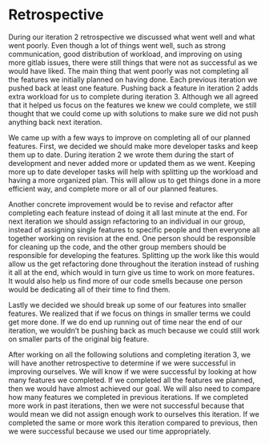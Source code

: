 # Retrospective

 During our iteration 2 retrospective we discussed what went well and what went poorly. Even though a lot of things went well, such as strong communication, good distribution of workload, and improving on using more gitlab issues, there were still things that were not as successful as we would have liked. The main thing that went poorly was not completing all the features we initially planned on having done. Each previous iteration we pushed back at least one feature. Pushing back a feature in iteration 2 adds extra workload for us to complete during iteration 3. Although we all agreed that it helped us focus on the features we knew we could complete, we still thought that we could come up with solutions to make sure we did not push anything back next iteration. 
 
We came up with a few ways to improve on completing all of our planned features. First, we decided we should make more developer tasks and keep them up to date. During iteration 2 we wrote them during the start of development and never added more or updated them as we went. Keeping more up to date developer tasks will help with splitting up the workload and having a more organized plan. This will allow us to get things done in a more efficient way, and complete more or all of our planned features.
 
Another concrete improvement would be to revise and refactor after completing each feature instead of doing it all last minute at the end. For next iteration we should assign refactoring to an individual in our group, instead of assigning single features to specific people and then everyone all together working on revision at the end.  One person should be responsible for cleaning up the code, and the other group members should be responsible for developing the features. Splitting up the work like this would allow us the get refactoring done throughout the iteration instead of rushing it all at the end, which would in turn give us time to work on more features. It would also help us find more of our code smells because one person would be dedicating all of their time to find them.

Lastly we decided we should break up some of our features into smaller features.  We realized that if we focus on things in smaller terms we could get more done. If we do end up running out of time near the end of our iteration, we wouldn’t be pushing back as much because we could still work on smaller parts of the original big feature.

After working on all the following solutions and completing iteration 3, we will have another retrospective to determine if we were successful in improving ourselves. 
We will know if we were successful by looking at how many features we completed. If we completed all the features we planned, then we would have almost achieved our goal. We will also need to compare how many features we completed in previous iterations. If we completed more work in past iterations, then we were not successful because that would mean we did not assign enough work to ourselves this iteration.  If we completed the same or more work this iteration compared to previous, then we were successful because we used our time appropriately. 
